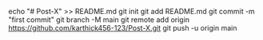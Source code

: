 echo "# Post-X" >> README.md
git init
git add README.md
git commit -m "first commit"
git branch -M main
git remote add origin https://github.com/karthick456-123/Post-X.git
git push -u origin main
